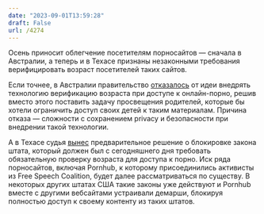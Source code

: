 ```yaml
---
date: "2023-09-01T13:59:28"
draft: False
url: /4274
---
```


Осень приносит облегчение посетителям порносайтов — сначала в Австралии, а теперь и в Техасе признаны незаконными требования верифицировать возраст посетителей таких сайтов. 

Если точнее, в Австралии правительство [отказалось](https://www.theguardian.com/australia-news/2023/aug/31/roadmap-for-age-verification-online-pornographic-material-adult-websites-australia-law) от идеи внедрять технологию верификацию возраста при доступе к онлайн-порно, решив вместо этого поставить задачу просвещения родителей, которые бы хотели ограничить доступ своих детей к таким материалам. Причина отказа — сложности с сохранением privacy и безопасности при внедрении такой технологии.

А в Техасе судья [вынес](https://arstechnica.com/tech-policy/2023/08/pornhub-wins-injunction-that-blocks-texas-age-verification-law/) предварительное решение о блокировке закона штата, который должен был с сегодняшнего дня требовать обязательную проверку возраста для доступа к порно. Иск ряда порносайтов, включая Pornhub, к которому присоединились активисты из Free Speech Coalition, будет далее рассматриваться по существу. В некоторых других штатах США такие законы уже действуют и Pornhub вместе с другими вебсайтами устраивали демарши, блокируя полностью доступ к своему контенту из таких штатов.
